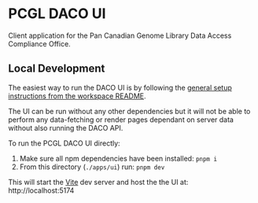 # PCGL DACO UI

Client application for the Pan Canadian Genome Library Data Access Compliance Office.

## Local Development

The easiest way to run the DACO UI is by following the [general setup instructions from the workspace README](../../README.md#setup).

The UI can be run without any other dependencies but it will not be able to perform any data-fetching or render pages dependant on server data without also running the DACO API.

To run the PCGL DACO UI directly:
1. Make sure all npm dependencies have been installed: `pnpm i`
2. From this directory (`./apps/ui`) run: `pnpm dev`

This will start the [Vite](https://vitejs.dev/) dev server and host the the UI at: http://localhost:5174
